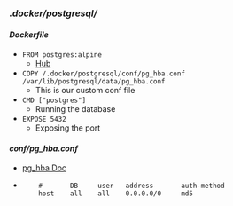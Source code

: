 ### _.docker/postgresql/_
#### _Dockerfile_
- `FROM postgres:alpine`
    - [Hub](https://hub.docker.com/_/postgres)
- `COPY /.docker/postgresql/conf/pg_hba.conf /var/lib/postgresql/data/pg_hba.conf`
    - This is our custom conf file
- `CMD ["postgres"]`
    - Running the database
- `EXPOSE 5432`
    - Exposing the port
#### _conf/pg_hba.conf_
- [pg_hba Doc](https://www.postgresql.org/docs/9.1/auth-pg-hba-conf.html)
- ``` 
      #       DB     user   address       auth-method
      host	  all	 all	0.0.0.0/0     md5
  ```
